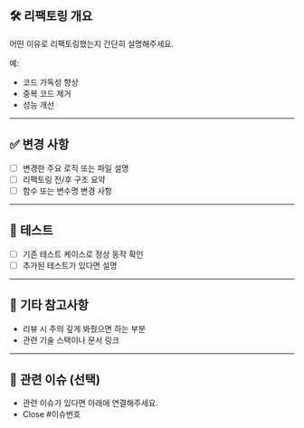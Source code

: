 ## 🛠️ 리팩토링 개요

어떤 이유로 리팩토링했는지 간단히 설명해주세요.

예:

- 코드 가독성 향상
- 중복 코드 제거
- 성능 개선

---

## ✅ 변경 사항

- [ ] 변경한 주요 로직 또는 파일 설명
- [ ] 리팩토링 전/후 구조 요약
- [ ] 함수 또는 변수명 변경 사항

---

## 🧪 테스트

- [ ] 기존 테스트 케이스로 정상 동작 확인
- [ ] 추가된 테스트가 있다면 설명

---

## 📝 기타 참고사항

- 리뷰 시 주의 깊게 봐줬으면 하는 부분
- 관련 기술 스택이나 문서 링크

---

## 🔗 관련 이슈 (선택)

- 관련 이슈가 있다면 아래에 연결해주세요.
- Close #이슈번호
